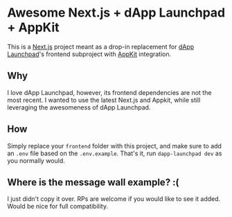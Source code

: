 # Awesome Next.js + dApp Launchpad + AppKit

This is a [Next.js](https://nextjs.org) project meant as a drop-in replacement for [dApp Launchpad](https://github.com/0xPolygon/dapp-launchpad)'s frontend subproject with [AppKit](https://docs.reown.com/appkit/overview) integration.

## Why

I love dApp Launchpad, however, its frontend dependencies are not the most recent. I wanted to use the latest Next.js and Appkit, while still leveraging the awesomeness of dApp Launchpad.

## How

Simply replace your `frontend` folder with this project, and make sure to add an `.env` file based on the `.env.example`. That's it, run `dapp-launchpad dev` as you normally would.

## Where is the message wall example? :(

I just didn't copy it over. RPs are welcome if you would like to see it added. Would be nice for full compatibility.

